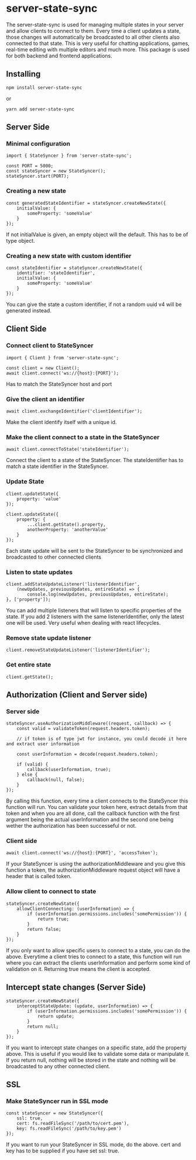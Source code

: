 # server-state-sync
The server-state-sync is used for managing multiple states in your server and allow clients to connect to them. Every time a client updates a state, those changes will automatically be broadcasted to all other clients also connected to that state. This is very useful for chatting applications, games, real-time editing with multiple editors and much more. This package is used for both backend and frontend applications.
## Installing
```
npm install server-state-sync
```
or
```
yarn add server-state-sync
```

## Server Side

### Minimal configuration

```
import { StateSyncer } from 'server-state-sync';

const PORT = 5000;
const stateSyncer = new StateSyncer();
stateSyncer.start(PORT);
```

### Creating a new state

```
const generatedStateIdentifier = stateSyncer.createNewState({
    initialValue: {
        someProperty: 'someValue'
    }
});
```
If not initialValue is given, an empty object will the default. This has to be of type object.

### Creating a new state with custom identifier

```
const stateIdentifier = stateSyncer.createNewState({
    identifier: 'stateIdentifier',
    initialValue: {
        someProperty: 'someValue'
    }
});
```
You can give the state a custom identifier, if not a random uuid v4 will be generated instead.

## Client Side
### Connect client to StateSyncer
```
import { Client } from 'server-state-sync';

const client = new Client();
await client.connect('ws://{host}:{PORT}');
```
Has to match the StateSyncer host and port
### Give the client an identifier
```
await client.exchangeIdentifier('clientIdentifier');
```
Make the client identify itself with a unique id.
### Make the client connect to a state in the StateSyncer
```
await client.connectToState('stateIdentifier');
```
Connect the client to a state of the StateSyncer. The stateIdentifier has to match a state identifier in the StateSyncer.
### Update State
```
client.updateState({
    property: 'value'
});

client.updateState({
    property: {
        ...client.getState().property,
        anotherProperty: 'anotherValue'
    }
});
```
Each state update will be sent to the StateSyncer to be synchronized and broadcasted to other connected clients
### Listen to state updates
```
client.addStateUpdateListener('listenerIdentifier', 
    (newUpdates, previousUpdates, entireState) => {
        console.log(newUpdates, previousUpdates, entireState);
}, ['property']);
```
You can add multiple listeners that will listen to specific properties of the state. If you add 2 listeners with the same listenerIdentifier, only the latest one will be used. Very useful when dealing with react lifecycles.
### Remove state update listener
```
client.removeStateUpdateListener('listenerIdentifier');
```
### Get entire state
```
client.getState();
```
## Authorization (Client and Server side)
### Server side
```
stateSyncer.useAuthorizationMiddleware((request, callback) => {
    const valid = validateToken(request.headers.token);

    // if token is of type jwt for instance, you could decode it here and extract user information

    const userInformation = decode(request.headers.token);

    if (valid) {
        callback(userInformation, true);
    } else {
        callback(null, false);
    }
});
```
By calling this function, every time a client connects to the StateSyncer this function will run. You can validate your token here, extract details from that token and when you are all done, call the callback function with the first argument being the actual userInformation and the second one being wether the authorization has been successeful or not.
### Client side
```
await client.connect('ws://{host}:{PORT}', 'accessToken');
```
If your StateSyncer is using the authorizationMiddleware and you give this function a token, the authorizationMiddleware request object will have a header that is called token.
### Allow client to connect to state

```
stateSyncer.createNewState({
    allowClientConnecting: (userInformation) => {
        if (userInformation.permissions.includes('somePermission')) {
            return true;
        }
        return false;
    }
});
```
If you only want to allow specific users to connect to a state, you can do the above. Everytime a client tries to connect to a state, this function will run where you can extract the clients userInformation and perform some kind of validation on it. Returning true means the client is accepted.
## Intercept state changes (Server Side)
```
stateSyncer.createNewState({
    interceptStateUpdate: (update, userInformation) => {
        if (userInformation.permissions.includes('somePermission')) {
            return update;
        }
        return null;
    }
});
```
If you want to intercept state changes on a specific state, add the property above. This is useful if you would like to validate some data or manipulate it. If you return null, nothing will be stored in the state and nothing will be broadcasted to any other connected client.
## SSL
### Make StateSyncer run in SSL mode
```
const stateSyncer = new StateSyncer({
    ssl: true,
    cert: fs.readFileSync('/path/to/cert.pem'),
    key: fs.readFileSync('/path/to/key.pem')
});
```
If you want to run your StateSyncer in SSL mode, do the above. cert and key has to be supplied if you have set ssl: true.